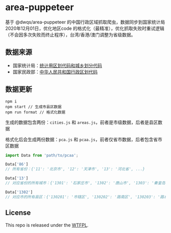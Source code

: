 # area-puppeteer
基于 @dwqs/area-puppeteer 的中国行政区域抓取爬虫，数据同步到国家统计局2020年12月01日，优化地区code 的格式化（最精准），优化抓取失败时重试逻辑（不会因多次失败而终止程序），台湾/香港/澳门调整为省级数据。

## 数据来源
* 国家统计局：[统计用区划代码和城乡划分代码](http://www.stats.gov.cn/tjsj/tjbz/tjyqhdmhcxhfdm/2018/index.html)
* 国家民政部：[中华人民共和国行政区划代码](http://www.mca.gov.cn/article/sj/tjbz/a/)

## 数据更新

```
npm i
npm start // 生成市县区数据
npm run format // 格式化数据
```

生成的数据包含两份：`cities.js` 和 `areas.js`，前者是市级数据，后者是县区数据

格式化后会生成两份数据：`pca.js` 和 `pcaa.js`，前者仅省市数据，后者包含省市区数据

```js
import Data from 'path/to/pcaa';

Data['86']
// 所有省份：{'11': '北京市', '12': '天津市', '13': '河北省', ...}

Data['13']
// 对应省份的所有城市：{'1301': '石家庄市', '1302': '唐山市', '1303': '秦皇岛市', ...}

Data['1302']
// 对应市的所有县区：{'130201': '市辖区', '130202': '路南区', '130203': '路北区', ...}
```

## License
This repo is released under the [WTFPL](http://www.wtfpl.net/).